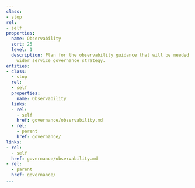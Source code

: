 ```yaml
---
class:
- stop
rel:
- self
properties:
  name: Observability
  sort: 25
  level: 1
  description: Plan for the observability guidance that will be needed to drive a
    wider service governance strategy.
entities:
- class:
  - stop
  rel:
  - self
  properties:
    name: Observability
  links:
  - rel:
    - self
    href: governance/observability.md
  - rel:
    - parent
    href: governance/
links:
- rel:
  - self
  href: governance/observability.md
- rel:
  - parent
  href: governance/
...
```

